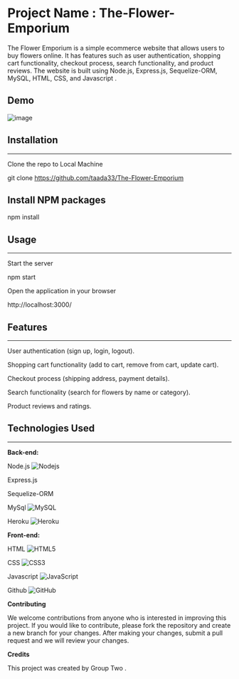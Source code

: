 # Project Name : The-Flower-Emporium

The Flower Emporium is a simple ecommerce website that allows users to buy flowers online. It has features such as user authentication, shopping cart functionality, checkout process, search functionality, and product reviews. The website is built using Node.js, Express.js, Sequelize-ORM, MySQL, HTML, CSS, and  Javascript .



## Demo 

![image](https://user-images.githubusercontent.com/118404373/225479359-31e26438-fe39-4f8a-bedc-439a09af798b.png)




## Installation
***

Clone the repo to Local Machine 

git clone  https://github.com/taada33/The-Flower-Emporium


## Install NPM packages

npm install

## Usage

***
Start the server

npm start

Open the application in your browser

http://localhost:3000/



## Features

***
User authentication (sign up, login, logout).

Shopping cart functionality (add to cart, remove from cart, update cart).

Checkout process (shipping address, payment details).

Search functionality (search for flowers by name or category).

Product reviews and ratings.


## Technologies Used



***

**Back-end:**

Node.js ![Nodejs](https://img.shields.io/badge/-Nodejs-black?style=flat-square&logo=Node.js)

Express.js

Sequelize-ORM

MySql  ![MySQL](https://img.shields.io/badge/-MySQL-black?style=flat-square&logo=mysql)

Heroku ![Heroku](https://img.shields.io/badge/-Heroku-430098?style=flat-square&logo=heroku)



**Front-end:**

HTML  ![HTML5](https://img.shields.io/badge/-HTML5-E34F26?style=flat-square&logo=html5&logoColor=white)

CSS   ![CSS3](https://img.shields.io/badge/-CSS3-1572B6?style=flat-square&logo=css3)

Javascript  ![JavaScript](https://img.shields.io/badge/-JavaScript-black?style=flat-square&logo=javascript)

Github ![GitHub](https://img.shields.io/badge/-GitHub-181717?style=flat-square&logo=github)

**Contributing**

We welcome contributions from anyone who is interested in improving this project. If you would like to contribute, please fork the repository and create a new branch for your changes. After making your changes, submit a pull request and we will review your changes.

**Credits**

This project was created by Group Two .
